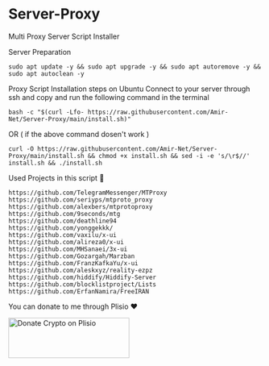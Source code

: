 # Server-Proxy
Multi Proxy Server Script Installer

Server Preparation
```
sudo apt update -y && sudo apt upgrade -y && sudo apt autoremove -y && sudo apt autoclean -y
```

Proxy Script Installation steps on Ubuntu Connect to your server through ssh and copy and run the following command in the terminal
```
bash -c "$(curl -Lfo- https://raw.githubusercontent.com/Amir-Net/Server-Proxy/main/install.sh)"
```
OR ( if the above command dosen't work )
```
curl -O https://raw.githubusercontent.com/Amir-Net/Server-Proxy/main/install.sh && chmod +x install.sh && sed -i -e 's/\r$//' install.sh && ./install.sh
```
Used Projects in this script 🙏
```
https://github.com/TelegramMessenger/MTProxy
https://github.com/seriyps/mtproto_proxy
https://github.com/alexbers/mtprotoproxy
https://github.com/9seconds/mtg
https://github.com/deathline94
https://github.com/yonggekkk/
https://github.com/vaxilu/x-ui
https://github.com/alireza0/x-ui
https://github.com/MHSanaei/3x-ui
https://github.com/Gozargah/Marzban
https://github.com/FranzKafkaYu/x-ui
https://github.com/aleskxyz/reality-ezpz
https://github.com/hiddify/Hiddify-Server
https://github.com/blocklistproject/Lists
https://github.com/ErfanNamira/FreeIRAN
```
You can donate to me through Plisio ❤️

<a href="https://plisio.net/donate/f_9qcQRU" target="_blank"><img src="https://plisio.net/img/donate/donate_light_icons_color.png" alt="Donate Crypto on Plisio" width="240" height="80" /></a>
